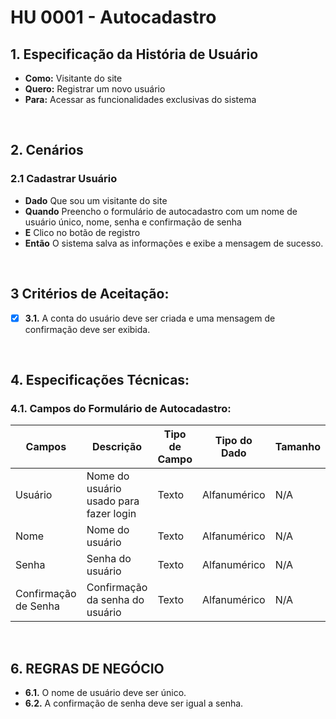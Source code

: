 # HU 0001 - Autocadastro

## 1. Especificação da História de Usuário

- **Como:** Visitante do site
- **Quero:** Registrar um novo usuário
- **Para:** Acessar as funcionalidades exclusivas do sistema

<br>

## 2. Cenários

### **2.1 Cadastrar Usuário**

- **Dado** Que sou um visitante do site
- **Quando** Preencho o formulário de autocadastro com um nome de usuário único, nome, senha e confirmação de senha
- **E** Clico no botão de registro
- **Então** O sistema salva as informações e exibe a mensagem de sucesso.

<br>

## 3 Critérios de Aceitação:

- [x] **3.1.** A conta do usuário deve ser criada e uma mensagem de confirmação deve ser exibida.

<br>

## 4. Especificações Técnicas:

### 4.1. Campos do Formulário de Autocadastro:

| Campos               | Descrição                              | Tipo de Campo | Tipo do Dado | Tamanho | Máscara | Editável | Obrigatório | Regras |
| -------------------- | -------------------------------------- | ------------- | ------------ | ------- | ------- | -------- | ----------- | ------ |
| Usuário              | Nome do usuário usado para fazer login | Texto         | Alfanumérico | N/A     | N/A     | S        | S           | N/A    |
| Nome                 | Nome do usuário                        | Texto         | Alfanumérico | N/A     | N/A     | S        | S           | N/A    |
| Senha                | Senha do usuário                       | Texto         | Alfanumérico | N/A     | Senha   | S        | S           | N/A    |
| Confirmação de Senha | Confirmação da senha do usuário        | Texto         | Alfanumérico | N/A     | Senha   | S        | S           | N/A    |

<br>

## 6. REGRAS DE NEGÓCIO

- **6.1.** O nome de usuário deve ser único.
- **6.2.** A confirmação de senha deve ser igual a senha.
